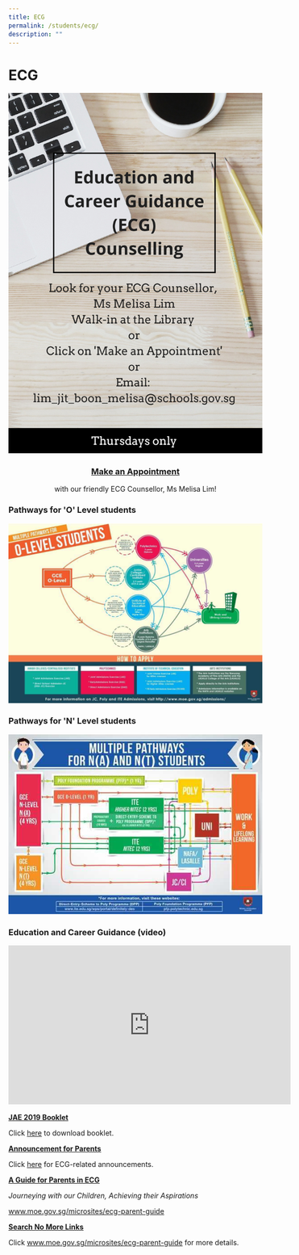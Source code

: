 ```yaml
---
title: ECG
permalink: /students/ecg/
description: ""
---
```

# ECG

![](/images/Our%20BBSS%20Experience/BBSS%20Student%20Wellbeing/Student/ECG%20Poster%202019.jpg)

### **<center><a href="https://go.gov.sg/ecg-msmel" target="_blank">Make an Appointment</a></center>**

<center>with our friendly ECG Counsellor, Ms Melisa Lim!</center>

### Pathways for 'O' Level students

![](/images/Our%20BBSS%20Experience/BBSS%20Student%20Wellbeing/Student/GCE%20O%20Level%20Multiple%20Pathways.jpg)

### Pathways for 'N' Level students

![](/images/Our%20BBSS%20Experience/BBSS%20Student%20Wellbeing/Student/multiple-pathways-N-level.jpg)

### Education and Career Guidance (video)

<iframe width="560" height="315" src="https://www.youtube.com/embed/12ass4FSCcg" title="Education and Career Guidance" frameborder="0" allow="accelerometer; autoplay; clipboard-write; encrypted-media; gyroscope; picture-in-picture" allowfullscreen></iframe>

**<u>JAE 2019 Booklet</u>**

Click <a href="https://bukitbatoksec.moe.edu.sg/qql/slot/u537/Total%20Curriculum/BBSS%20Student%20Wellbeing/JAE%20Exercise%202018%20Booklet/JAE%20Exercise%202019%20Booklet.pdf" target="_blank">here</a> to download booklet.

**<u>Announcement for Parents</u>**

Click <a href="" target="_blank">here</a> for ECG-related announcements.

**<u>A Guide for Parents in ECG</u>**  

_Journeying with our Children, Achieving their Aspirations_

<a href="http://www.moe.gov.sg/microsites/ecg-parent-guide" target="_blank">www.moe.gov.sg/microsites/ecg-parent-guide</a>

**<u>Search No More Links</u>**

Click <a href="/files/Our%20bbss%20experience/Students/LinksinSearchNoMore.pdf" target="_blank">www.moe.gov.sg/microsites/ecg-parent-guide</a> for more details.